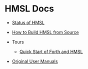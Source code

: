 # HMSL Docs

* [Status of HMSL](status.md)
* [How to Build HMSL from Source](build.md)
* Tours
  * [Quick Start of Forth and HMSL](quicktour.md)
  
* [Original User Manuals](http://www.softsynth.com/hmsl/docs/)

